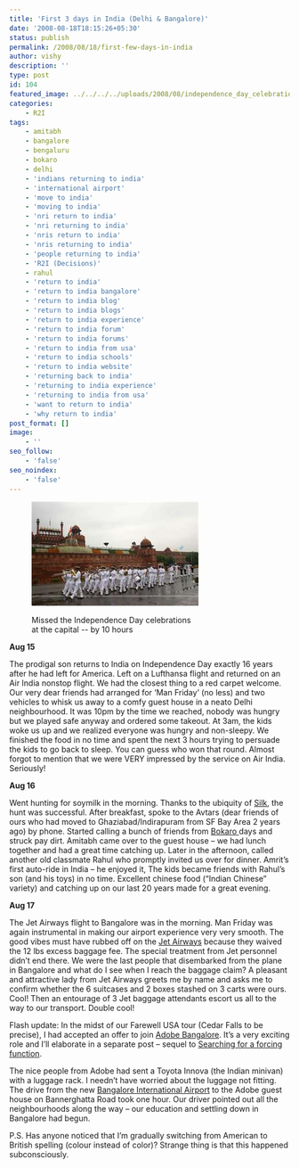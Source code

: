```yaml
---
title: 'First 3 days in India (Delhi & Bangalore)'
date: '2008-08-18T18:15:26+05:30'
status: publish
permalink: /2008/08/18/first-few-days-in-india
author: vishy
description: ''
type: post
id: 104
featured_image: ../../../../uploads/2008/08/independence_day_celebrations_new_delhi.jpeg
categories: 
    - R2I
tags:
    - amitabh
    - bangalore
    - bengaluru
    - bokaro
    - delhi
    - 'indians returning to india'
    - 'international airport'
    - 'move to india'
    - 'moving to india'
    - 'nri return to india'
    - 'nri returning to india'
    - 'nris return to india'
    - 'nris returning to india'
    - 'people returning to india'
    - 'R2I (Decisions)'
    - rahul
    - 'return to india'
    - 'return to india bangalore'
    - 'return to india blog'
    - 'return to india blogs'
    - 'return to india experience'
    - 'return to india forum'
    - 'return to india forums'
    - 'return to india from usa'
    - 'return to india schools'
    - 'return to india website'
    - 'returning back to india'
    - 'returning to india experience'
    - 'returning to india from usa'
    - 'want to return to india'
    - 'why return to india'
post_format: []
image:
    - ''
seo_follow:
    - 'false'
seo_noindex:
    - 'false'
---
```

<figure aria-describedby="caption-attachment-1617" class="wp-caption alignleft" id="attachment_1617" style="width: 300px">

[![](../../../../uploads/2008/08/independence_day_celebrations_new_delhi.jpeg "independence_day_celebrations_new_delhi")](http://www.ulaar.com/wp-content/uploads/2008/08/independence_day_celebrations_new_delhi.jpeg)<figcaption class="wp-caption-text" id="caption-attachment-1617">Missed the Independence Day celebrations at the capital -- by 10 hours</figcaption></figure>

**Aug 15**

The prodigal son returns to India on Independence Day exactly 16 years after he had left for America. Left on a Lufthansa flight and returned on an Air India nonstop flight. We had the closest thing to a red carpet welcome. Our very dear friends had arranged for ‘Man Friday’ (no less) and two vehicles to whisk us away to a comfy guest house in a neato Delhi neighbourhood. It was 10pm by the time we reached, nobody was hungry but we played safe anyway and ordered some takeout. At 3am, the kids woke us up and we realized everyone was hungry and non-sleepy. We finished the food in no time and spent the next 3 hours trying to persuade the kids to go back to sleep. You can guess who won that round. Almost forgot to mention that we were VERY impressed by the service on Air India. Seriously!

**Aug 16**

Went hunting for soymilk in the morning. Thanks to the ubiquity of [Silk](http://www.silksoymilk.com/), the hunt was successful. After breakfast, spoke to the Avtars (dear friends of ours who had moved to Ghaziabad/Indirapuram from SF Bay Area 2 years ago) by phone. Started calling a bunch of friends from [Bokaro ](http://en.wikipedia.org/wiki/Bokaro_Steel_City)days and struck pay dirt. Amitabh came over to the guest house – we had lunch together and had a great time catching up. Later in the afternoon, called another old classmate Rahul who promptly invited us over for dinner. Amrit’s first auto-ride in India – he enjoyed it, The kids became friends with Rahul’s son (and his toys) in no time. Excellent chinese food (“Indian Chinese” variety) and catching up on our last 20 years made for a great evening.

**Aug 17**

**<span style="font-weight: normal;">The Jet Airways flight to Bangalore was in the morning. Man Friday was again instrumental in making our airport experience very very smooth. The good vibes must have rubbed off on the [Jet Airways](http://www.jetairways.com/) because they waived the 12 lbs excess baggage fee. The special treatment from Jet personnel didn’t end there. We were the last people that disembarked from the plane in Bangalore and what do I see when I reach the baggage claim? A pleasant and attractive lady from Jet Airways greets me by name and asks me to confirm whether the 6 suitcases and 2 boxes stashed on 3 carts were ours. Cool! Then an entourage of 3 Jet baggage attendants escort us all to the way to our transport. Double cool!</span>**

Flash update: In the midst of our Farewell USA tour (Cedar Falls to be precise), I had accepted an offer to join [Adobe Bangalore](http://www.adobe.com/aboutadobe/careeropp/locations.html). It’s a very exciting role and I’ll elaborate in a separate post – sequel to [Searching for a forcing function](http://ulaar.wordpress.com/2008/06/12/searching-for-a-forcing-function/).

The nice people from Adobe had sent a Toyota Innova (the Indian minivan) with a luggage rack. I needn’t have worried about the luggage not fitting. The drive from the new [Bangalore International Airport](http://www.bengaluruairport.com/portal/page/portal/BIAL_PageGroup/BIAL_HOME) to the Adobe guest house on Bannerghatta Road took one hour. Our driver pointed out all the neighbourhoods along the way – our education and settling down in Bangalore had begun.

P.S. Has anyone noticed that I’m gradually switching from American to British spelling (colour instead of color)? Strange thing is that this happened subconsciously.

